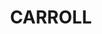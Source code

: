 ---
lastmod: '2025-04-06T06:05:20+00:00'
latitude: -31.333592
layout: suburb
longitude: 151.138322
postcode: '2340'
state: NSW
title: CARROLL
url: /nsw/carroll/
---